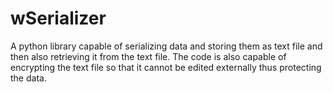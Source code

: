 # wSerializer
A python library capable of serializing data and storing them as text file and then also retrieving it from the text file. The code is also capable of encrypting the text file so that it cannot be edited externally thus protecting the data.
